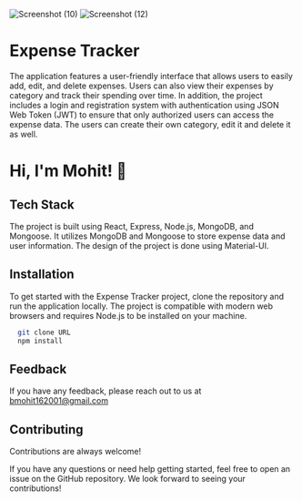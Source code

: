 ![Screenshot (10)](https://user-images.githubusercontent.com/78220157/230329497-bb84f7c0-2f41-48d3-abe7-ba2ecf6d44e0.png)
![Screenshot (12)](https://user-images.githubusercontent.com/78220157/230329443-8786af8b-ac9c-47df-a906-18399356ba19.png)


# Expense Tracker

The application features a user-friendly interface that allows users to easily add, edit, and delete expenses. Users can also view their expenses by category and track their spending over time. In addition, the project includes a login and registration system with authentication using JSON Web Token (JWT) to ensure that only authorized users can access the expense data. The users can create their own category, edit it and delete it as well. 
# Hi, I'm Mohit! 👋


## Tech Stack

The project is built using React, Express, Node.js, MongoDB, and Mongoose. It utilizes MongoDB and Mongoose to store expense data and user information.
The design of the project is done using Material-UI.

## Installation

To get started with the Expense Tracker project, clone the repository and run the application locally. The project is compatible with modern web browsers and requires Node.js to be installed on your machine.

```bash
  git clone URL
  npm install
```
    
## Feedback

If you have any feedback, please reach out to us at bmohit162001@gmail.com


## Contributing

Contributions are always welcome!

If you have any questions or need help getting started, feel free to open an issue on the GitHub repository. We look forward to seeing your contributions!

